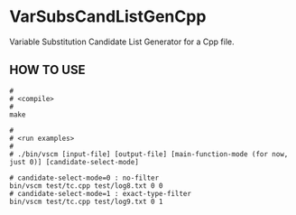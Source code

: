 # VarSubsCandListGenCpp
Variable Substitution Candidate List Generator for a Cpp file.

## HOW TO USE
```
#
# <compile>
#
make

#
# <run examples>
#
# ./bin/vscm [input-file] [output-file] [main-function-mode (for now, just 0)] [candidate-select-mode] 

# candidate-select-mode=0 : no-filter
bin/vscm test/tc.cpp test/log8.txt 0 0
# candidate-select-mode=1 : exact-type-filter
bin/vscm test/tc.cpp test/log9.txt 0 1
